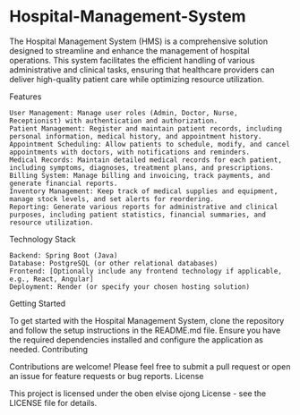 # Hospital-Management-System
The Hospital Management System (HMS) is a comprehensive solution designed to streamline and enhance the management of hospital operations. This system facilitates the efficient handling of various administrative and clinical tasks, ensuring that healthcare providers can deliver high-quality patient care while optimizing resource utilization.

Features

    User Management: Manage user roles (Admin, Doctor, Nurse, Receptionist) with authentication and authorization.
    Patient Management: Register and maintain patient records, including personal information, medical history, and appointment history.
    Appointment Scheduling: Allow patients to schedule, modify, and cancel appointments with doctors, with notifications and reminders.
    Medical Records: Maintain detailed medical records for each patient, including symptoms, diagnoses, treatment plans, and prescriptions.
    Billing System: Manage billing and invoicing, track payments, and generate financial reports.
    Inventory Management: Keep track of medical supplies and equipment, manage stock levels, and set alerts for reordering.
    Reporting: Generate various reports for administrative and clinical purposes, including patient statistics, financial summaries, and resource utilization.

Technology Stack

    Backend: Spring Boot (Java)
    Database: PostgreSQL (or other relational databases)
    Frontend: [Optionally include any frontend technology if applicable, e.g., React, Angular]
    Deployment: Render (or specify your chosen hosting solution)

Getting Started

To get started with the Hospital Management System, clone the repository and follow the setup instructions in the README.md file. Ensure you have the required dependencies installed and configure the application as needed.
Contributing

Contributions are welcome! Please feel free to submit a pull request or open an issue for feature requests or bug reports.
License

This project is licensed under the oben elvise ojong License - see the LICENSE file for details.
